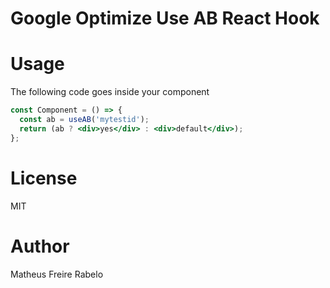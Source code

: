 # Google Optimize Use AB React Hook

# Usage
The following code goes inside your component
```jsx
const Component = () => {
  const ab = useAB('mytestid');
  return (ab ? <div>yes</div> : <div>default</div>);
};
```

# License
MIT

# Author
Matheus Freire Rabelo
